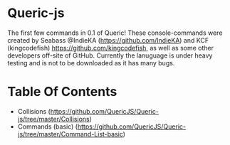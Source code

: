 # Queric-js
The first few commands in 0.1 of Queric! These console-commands 
were created by Seabass @IndieKA (https://github.com/IndieKA) and
KCF (kingcodefish) https://github.com/kingcodefish, as well as some other
developers off-site of GitHub. Currently the lanuguage is under heavy testing
and is not to be downloaded as it has many bugs. 

# Table Of Contents 

- Collisions (https://github.com/QuericJS/Queric-js/tree/master/Collisions)
- Commands (basic) (https://github.com/QuericJS/Queric-js/tree/master/Command-List-basic)

